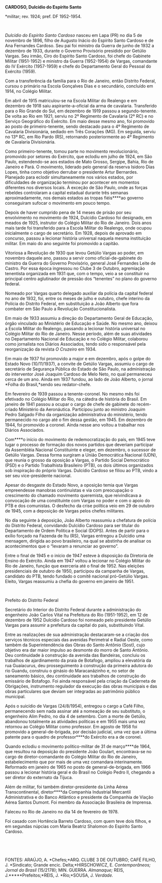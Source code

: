 **CARDOSO, Dulcídio do Espírito Santo**

\*militar; rev. 1924; pref. DF 1952-1954.

 

*Dulcídio do Espírito Santo Cardoso* nasceu em Lapa (PR) no dia 5 de
novembro de 1896, filho de Augusto Inácio do Espírito Santo Cardoso e de
Ana Fernandes Cardoso. Seu pai foi ministro da Guerra de junho de 1932 a
dezembro de 1933, durante o Governo Provisório presidido por Getúlio
Vargas. Seu irmão, Ciro do Espírito Santo Cardoso, foi chefe do Gabinete
Militar (1951-1952) e ministro da Guerra (1952-1954) de Vargas,
comandante do IV Exército (1957-1959) e chefe do Departamento Geral do
Pessoal do Exército (1959).

Com a transferência da família para o Rio de Janeiro, então Distrito
Federal, cursou o primário na Escola Gonçalves Dias e o secundário,
concluído em 1914, no Colégio Militar.

Em abril de 1915 matriculou-se na Escola Militar do Realengo e em
dezembro de 1918 saiu aspirante-a-oficial da arma de cavalaria.
Transferido para o Rio Grande do Sul, em dezembro de 1919 passou a
segundo-tenente. De volta ao Rio em 1921, serviu no 2º Regimento de
Cavalaria (2º RC) e no Serviço Geográfico do Exército. Em maio desse
mesmo ano, foi promovido ao posto de primeiro-tenente, sendo destacado
para o 4º Regimento de Cavalaria Divisionária, sediado em Três Corações
(MG). Em seguida, serviu no 13º RC, em Rio Pardo (RS), retornando
posteriormente ao 4º Regimento de Cavalaria Divisionária.

Como primeiro-tenente, tomou parte no movimento revolucionário,
promovido por setores do Exército, que eclodiu em julho de 1924, em São
Paulo, estendendo-se aos estados de Mato Grosso, Sergipe, Bahia, Rio de
Janeiro e Pará. O movimento, liderado pelo general da reserva Isidoro
Dias Lopes, tinha como objetivo derrubar o presidente Artur Bernardes.
Planejado para eclodir simultaneamente nos vários estados, por
dificuldades de organização terminou por acontecer em momentos
diferentes nos diversos locais. À exceção de São Paulo, onde as forças
rebeldes controlaram a capital estadual durante três semanas
aproximadamente, nos demais estados as tropas fiéis****ao governo
conseguiram sufocar o movimento em pouco tempo.

Depois de haver cumprido pena de 14 meses de prisão por seu envolvimento
no movimento de 1924, Dulcídio Cardoso foi designado, em meados de 1925,
instrutor do Colégio Militar do Rio de Janeiro. Dois anos mais tarde foi
transferido para a Escola Militar do Realengo, onde ocupou inicialmente
o cargo de secretário. Em 1928, depois de aprovado em concurso, passou a
lecionar história universal naquela mesma instituição militar. Em maio
do ano seguinte foi promovido a capitão.

Vitoriosa a Revolução de 1930 que levou Getúlio Vargas ao poder, em
novembro daquele ano, passou a servir como oficial-de-gabinete do
ministro da Guerra do Governo Provisório, general José Fernandes Leite
de Castro. Por essa época ingressou no Clube 3 de Outubro, agremiação
tenentista organizada em 1931 que, com o tempo, veio a se constituir no
principal centro aglutinador de pressão dos “tenentes” no plano do
governo federal.

Nomeado por Vargas quarto delegado auxiliar da polícia da capital
federal no ano de 1932, foi, entre os meses de julho e outubro, chefe
interino da Polícia do Distrito Federal, em substituição a João Alberto
que fora combater em São Paulo a Revolução Constitucionalista.

Em maio de 1933 assumiu a direção do Departamento Geral de Educação,
órgão vinculado ao Ministério de Educação e Saúde. No mesmo ano, deixou
a Escola Militar do Realengo, passando a lecionar história universal no
Colégio Militar do Rio de Janeiro. Nesse período, além de suas
atividades no Departamento Nacional de Educação e no Colégio Militar,
colaborou como jornalista nos Diários Associados, tendo sido o
responsável pela reorganização da revista *O Cruzeiro* em 1934.

Em maio de 1937 foi promovido a major e em dezembro, após o golpe do
Estado Novo (10/11/1937), a convite de Getúlio Vargas, assumiu o cargo
de secretário de Segurança Pública do Estado de São Paulo, na
administração do interventor José Joaquim Cardoso de Melo Neto, no qual
permaneceu cerca de um ano. Ainda em 1937 fundou, ao lado de João
Alberto, o jornal *Folha do Brasil,*sendo seu redator-chefe.

Em fevereiro de 1939 passou a tenente-coronel. No mesmo mês foi
efetivado no Colégio Militar do Rio, na cátedra de história do Brasil.
Em janeiro de 1941 passou a ocupar o cargo de chefe de gabinete do
recém-criado Ministério da Aeronáutica. Participou junto ao ministro
Joaquim Pedro Salgado Filho da organização administrativa do ministério,
tendo permanecido no cargo até o fim dessa gestão, em 1945. Em dezembro
de 1944, foi promovido a coronel. Ainda nesse ano voltou a trabalhar nos
Diários Associados.

Com****o início do movimento de redemocratização do país, em 1945 teve
lugar o processo de formação dos novos partidos que deveriam participar
da Assembléia Nacional Constituinte e eleger, em dezembro, o sucessor de
Getúlio Vargas. Dessa forma surgiram a União Democrática Nacional (UDN),
que reunia o grosso da oposição a Vargas, o Partido Social Democrático
(PSD) e o Partido Trabalhista Brasileiro (PTB), os dois últimos
organizados sob inspiração do próprio Vargas. Dulcídio Cardoso se filiou
ao PTB, vindo a ser seu vice-presidente nacional.

Apesar do desgaste do Estado Novo, a oposição temia que Vargas
empreendesse manobras continuístas e via com preocupação o crescimento
do chamado movimento queremista, que reivindicava a convocação de uma
constituinte com Vargas no poder e com o apoio do PTB e dos comunistas.
O desfecho da crise política veio em 29 de outubro de 1945, com a
deposição de Vargas pelos chefes militares.

No dia seguinte à deposição, João Alberto reassumiu a chefatura de
polícia do Distrito Federal, convidando Dulcídio Cardoso para ser
titular do Departamento de Ordem Política e Social (DOPS). Antes de
partir para o exílio forçado na Fazenda de Itu (RS), Vargas entregou a
Dulcídio uma mensagem, dirigida ao povo brasileiro, na qual se abstinha
de analisar os acontecimentos que o “levaram a renunciar ao governo”.

Entre o final de 1945 e o início de 1947 esteve à disposição da
Diretoria de Ensino do Exército. Ainda em 1947 voltou a lecionar no
Colégio Militar do Rio de Janeiro, função que exerceria até o final de
1952. Nas eleições presidenciais de outubro de 1950, participou da
campanha de Vargas, candidato do PTB, tendo fundado o comitê nacional
pró-Getúlio Vargas. Eleito, Vargas reassumiu a chefia do governo em
janeiro de 1951.

 

Prefeito do Distrito Federal

Secretário do Interior do Distrito Federal durante a administração do
engenheiro João Carlos Vital na Prefeitura do Rio (1951-1952), em 12 de
dezembro de 1952 Dulcídio Cardoso foi nomeado pelo presidente Getúlio
Vargas para assumir a prefeitura da capital do país, substituindo Vital.

Entre as realizações de sua administração destacaram-se a criação dos
serviços técnicos especiais das avenidas Perimetral e Radial Oeste, como
também da Superintendência das Obras do Santo Antônio (Sost), cujo
objetivo era dar maior impulso ao desmonte do morro de Santo Antônio.
Deu continuidade à construção da avenida das Bandeiras, concluiu os
trabalhos de ajardinamento da praia de Botafogo, ampliou a elevatória da
rua Guaiacurus, deu prosseguimento à construção da primeira adutora do
rio Guandu, construiu o ginásio do Maracanãzinho e, no setor de
saneamento básico, deu continuidade aos trabalhos de construção do
emissário de Botafogo. Foi ainda responsável pela criação da Caderneta
de Obrigações, instrumento regulador da execução das obras municipais e
das obras particulares que deviam ser integradas ao patrimônio público
municipal.

Após o suicídio de Vargas (24/8/1954), entregou o cargo a Café Filho,
permanecendo sem nada assinar até a nomeação de seu substituto, o
engenheiro Alim Pedro, no dia 4 de setembro. Com a morte de Getúlio,
abandonou totalmente as atividades políticas e em 1955 mais uma vez
retornou ao Colégio Militar como professor. Em agosto de 1958 foi
promovido a general-de-brigada, por decisão judicial, uma vez que a
última patente para o quadro de professor****do Exército era a de
coronel.

Quando eclodiu o movimento político-militar de 31 de março****de 1964,
que resultou na deposição do presidente João Goulart, encontrava-se no
cargo de diretor-comandante do Colégio Militar do Rio de Janeiro,
estabelecimento que por mais de uma vez comandara interinamente.
Reformado em janeiro de 1965 no posto de general-de-brigada, em 1966
passou a lecionar história geral e do Brasil no Colégio Pedro II,
chegando a ser diretor do externato da Tijuca.

Além de militar, foi também diretor-presidente da Linha Aérea
Transcontinental, diretor****da Companhia Industrial Mercantil
Administrativa e do Banco Atlântico e presidente da Companhia de Viação
Aérea Santos Dumont. Foi membro da Associação Brasileira de Imprensa.

Faleceu no Rio de Janeiro no dia 14 de fevereiro de 1978.

Foi casado com Hortência Barreto Cardoso, com quem teve dois filhos, e
em segundas núpcias com Maria Beatriz Shalomon do Espírito Santo
Cardoso.

 

 

FONTES: ARAÚJO, A. *Chefes;*ARQ. CLUBE 3 DE OUTUBRO; CAFÉ FILHO, J.
*Sindicato; Grande encic. Delta;*HIRSCHOWICZ, E. *Contemporâneos; Jornal
do Brasil* (15/2178); MIN. GUERRA. *Almanaque;* REIS,
J.*****Prefeitos;*REIS, J. *Rio;*SOUSA, J. *Verdade.*

 
